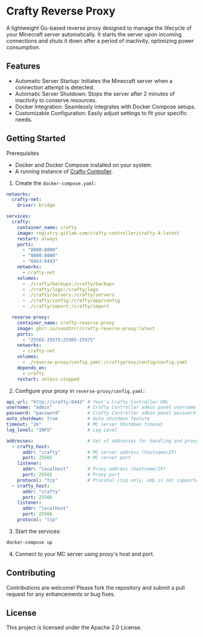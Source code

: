 # Crafty Reverse Proxy
A lightweight Go-based reverse proxy designed to manage the lifecycle of your Minecraft server automatically. It starts the server upon incoming connections and shuts it down after a period of inactivity, optimizing power consumption.

## Features
- Automatic Server Startup: Initiates the Minecraft server when a connection attempt is detected.
- Automatic Server Shutdown: Stops the server after 2 minutes of inactivity to conserve resources.
- Docker Integration: Seamlessly integrates with Docker Compose setups.
- Customizable Configuration: Easily adjust settings to fit your specific needs.

## Getting Started
Prerequisites
- Docker and Docker Compose installed on your system.
- A running instance of [Crafty Controller](https://craftycontrol.com/).

1. Create the `docker-compose.yaml`:
```yaml
networks:
  crafty-net:
    driver: bridge

services:
  crafty:
    container_name: crafty
    image: registry.gitlab.com/crafty-controller/crafty-4:latest
    restart: always
    ports:
      - "8000:8000"
      - "8800:8800"
      - "8443:8443"
    networks:
      - crafty-net
    volumes:
      - ./crafty/backups:/crafty/backups
      - ./crafty/logs:/crafty/logs
      - ./crafty/servers:/crafty/servers
      - ./crafty/config:/crafty/app/config
      - ./crafty/import:/crafty/import

  reverse-proxy:
    container_name: crafty-reverse-proxy
    image: ghcr.io/sund3rrr/crafty-reverse-proxy:latest
    ports:
      - "25565-25575:25565-25575"
    networks:
      - crafty-net
    volumes:
      - ./reverse-proxy/config.yaml:/craftyproxy/config/config.yaml
    depends_on:
      - crafty
    restart: unless-stopped
```

2. Configure your proxy in `reverse-proxy/config.yaml`:
```yaml
api_url: "http://crafty:8443" # Your's Crafty Controller URL
username: "admin"             # Crafty Controller admin panel username 
password: "password"          # Crafty Controller admin panel password
auto_shutdown: true           # Auto shutdown feature
timeout: "2m"                 # MC server Shutdown timeout 
log_level: "INFO"             # Log Level

addresses:                    # Set of addresses for handling and proxy
  - crafty_host:
      addr: "crafty"          # MC server address (hostname/IP)
      port: 25565             # MC server port
    listener:
      addr: "localhost"       # Proxy address (hostname/IP)
      port: 25565             # Proxy port
    protocol: "tcp"           # Procotol (tcp only, udp is not supported)
  - crafty_host:
      addr: "crafty"
      port: 25566
    listener:
      addr: "localhost"
      port: 25566
    protocol: "tcp"
```

3) Start the services:
```bash
docker-compose up
```

4) Connect to your MC server using proxy's host and port.

## Contributing

Contributions are welcome! Please fork the repository and submit a pull request for any enhancements or bug fixes.​

## License

This project is licensed under the Apache 2.0 License.​
